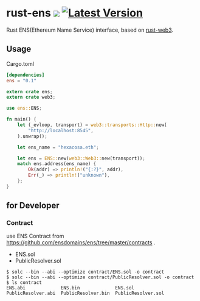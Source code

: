 # rust-ens [![](https://travis-ci.org/hhatto/rust-ens.svg?branch=master)](https://travis-ci.org/hhatto/rust-ens) [![Latest Version](https://img.shields.io/crates/v/ens.svg)](https://crates.io/crates/ens)

Rust ENS(Ethereum Name Service) interface, based on [rust-web3](https://github.com/tomusdrw/rust-web3).

## Usage

Cargo.toml

```toml
[dependencies]
ens = "0.1"
```

```rust
extern crate ens;
extern crate web3;

use ens::ENS;

fn main() {
    let (_evloop, transport) = web3::transports::Http::new(
        "http://localhost:8545",
    ).unwrap();

    let ens_name = "hexacosa.eth";

    let ens = ENS::new(web3::Web3::new(transport));
    match ens.address(ens_name) {
        Ok(addr) => println!("{:?}", addr),
        Err(_) => println!("unknown"),
    };
}
```

## for Developer

### Contract

use ENS Contract from https://github.com/ensdomains/ens/tree/master/contracts .
* ENS.sol
* PublicResolver.sol

```
$ solc --bin --abi --optimize contract/ENS.sol -o contract
$ solc --bin --abi --optimize contract/PublicResolver.sol -o contract
$ ls contract
ENS.abi             ENS.bin             ENS.sol             PublicResolver.abi  PublicResolver.bin  PublicResolver.sol
```
